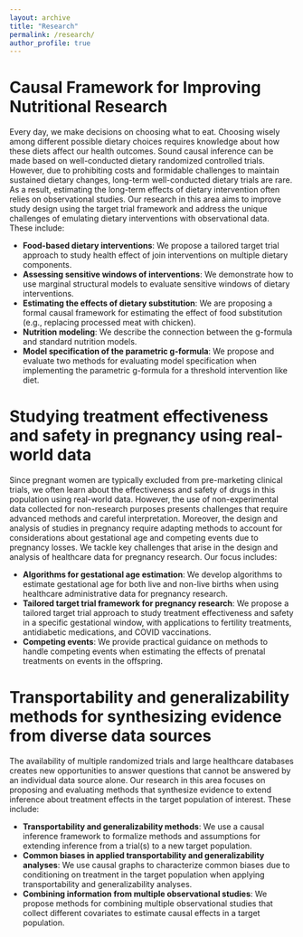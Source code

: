 ```yaml
---
layout: archive
title: "Research"
permalink: /research/
author_profile: true
---
```


Causal Framework for Improving Nutritional Research 
======
Every day, we make decisions on choosing what to eat. Choosing wisely among different possible dietary choices requires knowledge about how these diets affect our health outcomes. Sound causal inference can be made based on well-conducted dietary randomized controlled trials. However, due to prohibiting costs and formidable challenges to maintain sustained dietary changes, long-term well-conducted dietary trials are rare. As a result, estimating the long-term effects of dietary intervention often relies on observational studies. Our research in this area aims to improve study design using the target trial framework and address the unique challenges of emulating dietary interventions with observational data. These include:

*	**Food-based dietary interventions**: We propose a tailored target trial approach to study health effect of join interventions on multiple dietary components.
* **Assessing sensitive windows of interventions**: We demonstrate how to use marginal structural models to evaluate sensitive windows of dietary interventions.
* **Estimating the effects of dietary substitution**: We are proposing a formal causal framework for estimating the effect of food substitution (e.g., replacing processed meat with chicken).
*	**Nutrition modeling**: We describe the connection between the g-formula and standard nutrition models.
*	**Model specification of the parametric g-formula**: We propose and evaluate two methods for evaluating model specification when implementing the parametric g-formula for a threshold intervention like diet.


Studying treatment effectiveness and safety in pregnancy using real-world data
======
Since pregnant women are typically excluded from pre-marketing clinical trials, we often learn about the effectiveness and safety of drugs in this population using real-world data. However, the use of non-experimental data collected for non-research purposes presents challenges that require advanced methods and careful interpretation. Moreover, the design and analysis of studies in pregnancy require adapting methods to account for considerations about gestational age and competing events due to pregnancy losses. We tackle key challenges that arise in the design and analysis of healthcare data for pregnancy research. Our focus includes: 

*	**Algorithms for gestational age estimation**: We develop algorithms to estimate gestational age for both live and non-live births when using healthcare administrative data for pregnancy research.
*	**Tailored target trial framework for pregnancy research**: We propose a tailored target trial approach to study treatment effectiveness and safety in a specific gestational window, with applications to fertility treatments, antidiabetic medications, and COVID vaccinations. 
*	**Competing events**: We provide practical guidance on methods to handle competing events when estimating the effects of prenatal treatments on events in the offspring.


Transportability and generalizability methods for synthesizing evidence from diverse data sources 
======
The availability of multiple randomized trials and large healthcare databases creates new opportunities to answer questions that cannot be answered by an individual data source alone. 
Our research in this area focuses on proposing and evaluating methods that synthesize evidence to extend inference about treatment effects in the target population of interest. These include: 

*	**Transportability and generalizability methods**: We use a causal inference framework to formalize methods and assumptions for extending inference from a trial(s) to a new target population. 
*	**Common biases in applied transportability and generalizability analyses**: We use causal graphs to characterize common biases due to conditioning on treatment in the target population when applying transportability and generalizability analyses.
*	**Combining information from multiple observational studies**: We propose methods for combining multiple observational studies that collect different covariates to estimate causal effects in a target population. 

